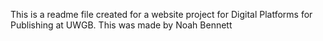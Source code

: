 This is a readme file created for a website project for Digital Platforms for Publishing at UWGB.
This was made by Noah Bennett
